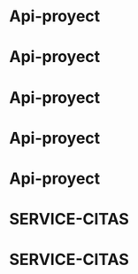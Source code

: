 # Api-proyect
# Api-proyect
# Api-proyect
# Api-proyect
# Api-proyect
# SERVICE-CITAS
# SERVICE-CITAS
